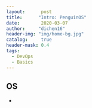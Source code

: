 ```yaml
---
layout:      post
title:      "Intro: PenguinOS"
date:        2020-03-07
author:     "dichen16"
header-img: "img/home-bg.jpg"
catalog:     true
header-mask: 0.4
tags:
  - DevOps
  - Basics
---
```


## OS

-
